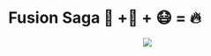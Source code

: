 # Fusion Saga 🧍 +🚶 + 😷 = 🔥

<div align="center">
  <img src = "https://user-images.githubusercontent.com/75193360/109424826-8fc1be00-7a0b-11eb-97b6-2cd4e5a7ab5a.png"/>
</div>
